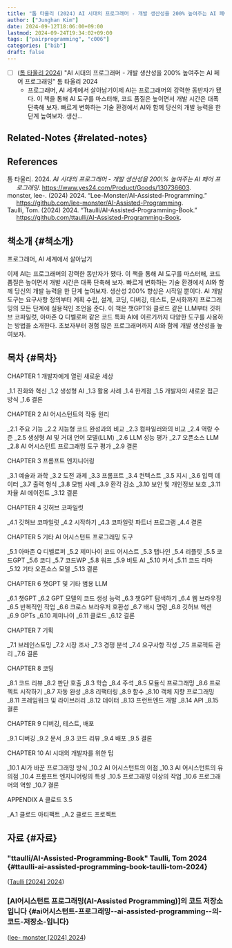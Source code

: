 ```yaml
---
title: "톰 타울리 (2024) AI 시대의 프로그래머 - 개발 생산성을 200% 높여주는 AI 페어 프로그래밍"
author: ["Junghan Kim"]
date: 2024-09-12T18:06:00+09:00
lastmod: 2024-09-24T19:34:02+09:00
tags: ["pairprogramming", "c006"]
categories: ["bib"]
draft: false
---
```


<!--more-->

-   [ ] (<a href="#citeproc_bib_item_1">톰 타울리 2024</a>) "AI 시대의 프로그래머 - 개발 생산성을 200% 높여주는 AI 페어 프로그래밍" 톰 타울리 2024
    -   프로그래머, AI 세계에서 살아남기이제 AI는 프로그래머의 강력한 동반자가 됐다. 이 책을 통해 AI 도구를 마스터해, 코드 품질은 높이면서 개발 시간은 대폭 단축해 보자. 빠르게 변화하는 기술 환경에서 AI와 함께 당신의 개발 능력을 한 단계 높여보자. 생산...


## Related-Notes {#related-notes}

## References

<style>.csl-entry{text-indent: -1.5em; margin-left: 1.5em;}</style><div class="csl-bib-body">
  <div class="csl-entry"><a id="citeproc_bib_item_1"></a>톰 타울리. 2024. <i>AI 시대의 프로그래머 - 개발 생산성을 200\% 높여주는 AI 페어 프로그래밍</i>. <a href="https://www.yes24.com/Product/Goods/130736603">https://www.yes24.com/Product/Goods/130736603</a>.</div>
  <div class="csl-entry"><a id="citeproc_bib_item_2"></a>monster, lee-. (2024) 2024. “Lee-Monster/AI-Assisted-Programming.” <a href="https://github.com/lee-monster/AI-Assisted-Programming">https://github.com/lee-monster/AI-Assisted-Programming</a>.</div>
  <div class="csl-entry"><a id="citeproc_bib_item_3"></a>Taulli, Tom. (2024) 2024. “Ttaulli/AI-Assisted-Programming-Book.” <a href="https://github.com/ttaulli/AI-Assisted-Programming-Book">https://github.com/ttaulli/AI-Assisted-Programming-Book</a>.</div>
</div>


## 책소개 {#책소개}

프로그래머, AI 세계에서 살아남기

이제 AI는 프로그래머의 강력한 동반자가 됐다. 이 책을 통해 AI 도구를 마스터해, 코드 품질은 높이면서 개발 시간은 대폭 단축해 보자. 빠르게 변화하는 기술 환경에서 AI와 함께 당신의 개발 능력을 한 단계 높여보자. 생산성 200% 향상은 시작일 뿐이다. AI 개발 도구는 요구사항 정의부터 계획 수립, 설계, 코딩, 디버깅, 테스트, 문서화까지 프로그래밍의 모든 단계에 실용적인 조언을 준다. 이 책은 챗GPT와 클로드 같은 LLM부터 깃허브 코파일럿, 아마존 Q 디벨로퍼 같은 코드 특화 AI에 이르기까지 다양한 도구를 사용하는 방법을 소개한다. 초보자부터 경험 많은 프로그래머까지 AI와 함께 개발 생산성을 높여보자.


## 목차 {#목차}

CHAPTER 1 개발자에게 열린 새로운 세상

\_1.1 진화와 혁신 \_1.2 생성형 AI \_1.3 활용 사례 \_1.4 한계점 \_1.5 개발자의 새로운 접근 방식 \_1.6 결론

CHAPTER 2 AI 어시스턴트의 작동 원리

\_2.1 주요 기능 \_2.2 지능형 코드 완성과의 비교 \_2.3 컴파일러와의 비교 \_2.4 역량 수준 \_2.5 생성형 AI 및 거대 언어 모델(LLM) \_2.6 LLM 성능 평가 \_2.7 오픈소스 LLM \_2.8 AI 어시스턴트 프로그래밍 도구 평가 \_2.9 결론

CHAPTER 3 프롬프트 엔지니어링

\_3.1 예술과 과학 \_3.2 도전 과제 \_3.3 프롬프트 \_3.4 컨텍스트 \_3.5 지시 \_3.6 입력 데이터 \_3.7 출력 형식 \_3.8 모범 사례 \_3.9 환각 감소 \_3.10 보안 및 개인정보 보호 \_3.11 자율 AI 에이전트 \_3.12 결론

CHAPTER 4 깃허브 코파일럿

\_4.1 깃허브 코파일럿 \_4.2 시작하기 \_4.3 코파일럿 파트너 프로그램 \_4.4 결론

CHAPTER 5 기타 AI 어시스턴트 프로그래밍 도구

\_5.1 아마존 Q 디벨로퍼 \_5.2 제미나이 코드 어시스트 \_5.3 탭나인 \_5.4 리플릿 \_5.5 코드GPT \_5.6 코디 \_5.7 코드WP \_5.8 워프 \_5.9 비토 AI \_5.10 커서 \_5.11 코드 라마 \_5.12 기타 오픈소스 모델 \_5.13 결론

CHAPTER 6 챗GPT 및 기타 범용 LLM

\_6.1 챗GPT \_6.2 GPT 모델의 코드 생성 능력 \_6.3 챗GPT 탐색하기 \_6.4 웹 브라우징 \_6.5 반복적인 작업 \_6.6 크로스 브라우저 호환성 \_6.7 배시 명령 \_6.8 깃허브 액션 \_6.9 GPTs \_6.10 제미나이 \_6.11 클로드 \_6.12 결론

CHAPTER 7 기획

\_7.1 브레인스토밍 \_7.2 시장 조사 \_7.3 경쟁 분석 \_7.4 요구사항 작성 \_7.5 프로젝트 관리 \_7.6 결론

CHAPTER 8 코딩

\_8.1 코드 리뷰 \_8.2 판단 호출 \_8.3 학습 \_8.4 주석 \_8.5 모듈식 프로그래밍 \_8.6 프로젝트 시작하기 \_8.7 자동 완성 \_8.8 리팩터링 \_8.9 함수 \_8.10 객체 지향 프로그래밍 \_8.11 프레임워크 및 라이브러리 \_8.12 데이터 \_8.13 프런트엔드 개발 \_8.14 API \_8.15 결론

CHAPTER 9 디버깅, 테스트, 배포

\_9.1 디버깅 \_9.2 문서 \_9.3 코드 리뷰 \_9.4 배포 \_9.5 결론

CHAPTER 10 AI 시대의 개발자를 위한 팁

\_10.1 AI가 바꾼 프로그래밍 방식 \_10.2 AI 어시스턴트의 이점 \_10.3 AI 어시스턴트의 유의점 \_10.4 프롬프트 엔지니어링의 특성 \_10.5 프로그래밍 이상의 작업 \_10.6 프로그래머의 역할 \_10.7 결론

APPENDIX A 클로드 3.5

\_A.1 클로드 아티팩트 \_A.2 클로드 프로젝트


## 자료 {#자료}


### "ttaulli/AI-Assisted-Programming-Book" Taulli, Tom 2024 {#ttaulli-ai-assisted-programming-book-taulli-tom-2024}

(<a href="#citeproc_bib_item_3">Taulli [2024] 2024</a>)


### [AI어시스턴트 프로그래밍(AI-Assisted Programming)]의 코드 저장소 입니다 {#ai어시스턴트-프로그래밍--ai-assisted-programming--의-코드-저장소-입니다}

(<a href="#citeproc_bib_item_2">lee- monster [2024] 2024</a>)
